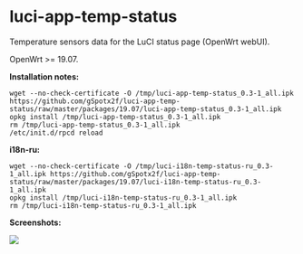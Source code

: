 # luci-app-temp-status
Temperature sensors data for the LuCI status page (OpenWrt webUI).

OpenWrt >= 19.07.

**Installation notes:**

    wget --no-check-certificate -O /tmp/luci-app-temp-status_0.3-1_all.ipk https://github.com/gSpotx2f/luci-app-temp-status/raw/master/packages/19.07/luci-app-temp-status_0.3-1_all.ipk
    opkg install /tmp/luci-app-temp-status_0.3-1_all.ipk
    rm /tmp/luci-app-temp-status_0.3-1_all.ipk
    /etc/init.d/rpcd reload

**i18n-ru:**

    wget --no-check-certificate -O /tmp/luci-i18n-temp-status-ru_0.3-1_all.ipk https://github.com/gSpotx2f/luci-app-temp-status/raw/master/packages/19.07/luci-i18n-temp-status-ru_0.3-1_all.ipk
    opkg install /tmp/luci-i18n-temp-status-ru_0.3-1_all.ipk
    rm /tmp/luci-i18n-temp-status-ru_0.3-1_all.ipk

**Screenshots:**

![](https://github.com/gSpotx2f/luci-app-temp-status/blob/master/screenshots/01.jpg)
